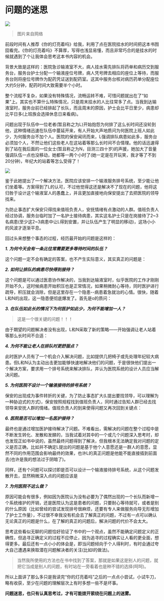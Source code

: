 问题的迷思
=========

![](http://images.bookdao.com/bk/121203/1/b3264264-27e9-4bac-bc77-71376c06c021.jpg)

>图片来自网络

前段时间有人推荐《你的灯亮着吗》给我，利用了点在医院挂水的时间把这本书囫囵看完。《你的灯亮着吗》不算厚，写得也浅显易懂，而且非常巧合的是挂水的时候就遇到了个让我体会思考这本书内容的机会。

背景大致是这样的：医院急诊输液室不大，病人挂水需先排队将药单和病历交到服务台，服务台护士分配一个输液座位号牌，病人凭号牌去相应的座位上等待，而服务台则将座位号牌作为配药凭证送到配药室。这其中服务台核对病历药单分配座位大约5分钟，配药时间大致需要半个小时。

整个流程不复杂，如果没有特殊情况，流畅运转不难，可惜问题就出在了“如果”上。其实也不算什么特殊情况，只是周末挂水的人比往常多了点。当我到达输液室时，服务台前已经排起了长队，而且周末的原因，护士会比平日里少，病患却比平日多(上班族会选择休息日来看病)。

问题出现于队伍中一位老者(暂且称之为L)开始抱怨为何排了这么长时间还没轮到他，这种情绪迅速在队伍中蔓延开来，有人开始大声地质问为何医院上班人如此少，为何服务台不加个人。医院的保安闻讯而来，L强调排队病患如此多，服务台必须加个人，不然让他们这些老人在这站着等那么长时间不合情理。他的话迅速得到了站在我后面的一位女士(暂且称之为N，目测三四十岁)的声援，她加大了音量强调队伍一点也没移动，她都等一两个小时了(她一定是在开玩笑，我才等了不到20分钟)，年纪大的站着等怎么受得了！

![](http://image.cnwest.com/attachement/jpg/site1/20120622/14feb5e5e145114e5b670b.jpg)

鉴于此她提出了一个解决方法，医院应该安排一个输液服务排号系统，至少能让他们坐着等。方案得到了L的认可，不过他觉得这还是解决不了现在的问题，他将这归咎于设计这个输液室人的愚蠢上，并且更加直接地向保安提出了去把医院的领导找来。

为防止事态扩大保安只得找来值班负责人，安抚情绪有点激动的人群。值班负责人经过协调，服务台临时加了一名护士接待病患，其实这名护士只是在岗接待了2~3名病患(至少这2~3病患中让L得到安置，并让队伍产生了明显的移动)，这场小小的风波才逐渐平息。

回过头来想整个事态的过程，经历最开始的问题是这样的：

***1. 为何今天会有一条比往常需要更多等待时间的队伍？***

这个问题一定不会有确定的答案，也不产生实际意义，其实真正的问题是：

***2. 如何让排队的病患尽快得到接待？***

这个问题是可以通过医患协作解决的，当我到达输液室时，似乎医院的工作才刚刚开始不久，这时候病患开始积压也是正常情况，如果稍微耐心等待，同时医护进行疏导，积压就会消除，但是这里存在一个隐患--病患着急就治的心情。很快，随着L和N的出现，这一隐患便彻底爆发了。首先是o的质问：

***3. 在队伍如此长的情况下为何医护如此少，为何不能增加一人？***

> 这是一个很关键的问题！！！

由于期望的问题解决者没有出现，L和N采取了新的策略——开始强调让老人站着等那么长时间不合适：

***4. 为何不能让老人在排队时更舒服点？***

此时医护人员有了一个机会介入解决问题，比如提供几把椅子或先处理年纪较大病患。但L和N认为主动出击更加能够快速地解决他们的问题，于是很快他们提出一个解决方案，要求用一个排号系统来解决排队，并认为医院系统的设计人员应当解决问题。

***5. 为何医院不设计一个输液接待的排号系统？***

保安的出现成为事件转折的关键，为了防止事态扩大(L提出要找领导，可以理解为一种胁迫式的方式)，保安按照规程找到值班负责人，同时通过告知人群已经去找领导来安抚人群的情绪。值班负责人的到来使得问题又再次回到关键点：

***6. 医院是否可以增加一名医护接待？***

最终也是通过增加医护接待解决了问题。不难看出，需解决的问题在整个过程中是不断发生转化、发散和发酵的，当我试着对其中的一个或几个问题深入思考时，却也发现正如书中说的，虽然最终问题得到了解决，但我根本无法确定我对问题的定义是否正确，比如并不确定L提出的问题是基于他个人意愿还是一群人的意愿，显然不同的作用范围会影响最终的效果，也许L的真正问题是他能不能直接插到前面去(也许是我的想法过于阴暗了)。

同样，还有个问题可以探讨即是否可以设计一个输液接待排号系统，从这个问题发散开去，显然稍微深入点的问题应该是

***7. 为何医院不这么做？***

原因可能会有很多，例如因为医院认为没有必要为了偶然出现的一个长队而新增一个系统维护的开销，还是医院认为这是患者的问题，只要耐心等待就可，或者是别的什么原因（比如曾经的尝试发现排号很麻烦，还要有专人来做服务向导无形增加了护士工作量），不过很不幸我没有机会去了解真正的问题，不过有一点可以确认无论真正的问题是什么，在了解的真正的问题后，解决问题的代价不会太大。

思考这些看似无聊的问题恰好验证了书中的一个观点，虽然不能确定问题定义的正确性，但追寻正确定义的过程不应停止，因为追寻的过程确实让人看的更全面，想得更多。最后还有一点小小的体会是，即当问题倾向于个人得利时，有时会通过夸大自己遭遇来换取潜在问题解决者的关注(比如l的做法)。

>当然我所使用的方法也在书中找到了答案，那就是如果这是别人的问题，就把它当成是别人的问题，有时站在一旁看着也是种不错的选择(呵呵)。

所以上面讲了那么多只是我读完“你的灯亮着吗”之后的一点点小尝试，小试牛刀，略有收获，至少在问题的理解层次上有时多想一些不是坏事。

**问题迷思，也只有认真思考过，才有可能拨开萦绕在问题上的迷雾。**
